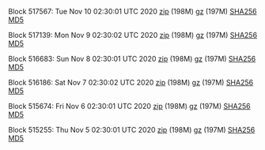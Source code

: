 Block 517567: Tue Nov 10 02:30:01 UTC 2020 [zip](https://files.01coin.io/mainnet/2020-11-10/bootstrap.dat.zip) (198M) [gz](https://files.01coin.io/mainnet/2020-11-10/bootstrap.dat.tar.gz) (197M) [SHA256](https://files.01coin.io/mainnet/2020-11-10/sha256.txt) [MD5](https://files.01coin.io/mainnet/2020-11-10/md5.txt)

Block 517139: Mon Nov  9 02:30:02 UTC 2020 [zip](https://files.01coin.io/mainnet/2020-11-09/bootstrap.dat.zip) (198M) [gz](https://files.01coin.io/mainnet/2020-11-09/bootstrap.dat.tar.gz) (197M) [SHA256](https://files.01coin.io/mainnet/2020-11-09/sha256.txt) [MD5](https://files.01coin.io/mainnet/2020-11-09/md5.txt)

Block 516683: Sun Nov  8 02:30:01 UTC 2020 [zip](https://files.01coin.io/mainnet/2020-11-08/bootstrap.dat.zip) (198M) [gz](https://files.01coin.io/mainnet/2020-11-08/bootstrap.dat.tar.gz) (197M) [SHA256](https://files.01coin.io/mainnet/2020-11-08/sha256.txt) [MD5](https://files.01coin.io/mainnet/2020-11-08/md5.txt)

Block 516186: Sat Nov  7 02:30:02 UTC 2020 [zip](https://files.01coin.io/mainnet/2020-11-07/bootstrap.dat.zip) (198M) [gz](https://files.01coin.io/mainnet/2020-11-07/bootstrap.dat.tar.gz) (197M) [SHA256](https://files.01coin.io/mainnet/2020-11-07/sha256.txt) [MD5](https://files.01coin.io/mainnet/2020-11-07/md5.txt)

Block 515674: Fri Nov  6 02:30:01 UTC 2020 [zip](https://files.01coin.io/mainnet/2020-11-06/bootstrap.dat.zip) (198M) [gz](https://files.01coin.io/mainnet/2020-11-06/bootstrap.dat.tar.gz) (197M) [SHA256](https://files.01coin.io/mainnet/2020-11-06/sha256.txt) [MD5](https://files.01coin.io/mainnet/2020-11-06/md5.txt)

Block 515255: Thu Nov  5 02:30:01 UTC 2020 [zip](https://files.01coin.io/mainnet/2020-11-05/bootstrap.dat.zip) (198M) [gz](https://files.01coin.io/mainnet/2020-11-05/bootstrap.dat.tar.gz) (197M) [SHA256](https://files.01coin.io/mainnet/2020-11-05/sha256.txt) [MD5](https://files.01coin.io/mainnet/2020-11-05/md5.txt)
